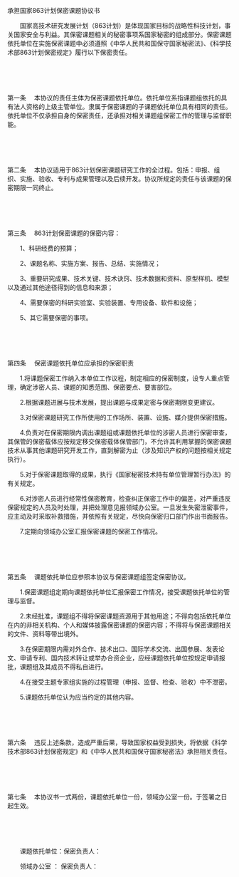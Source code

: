 



承担国家863计划保密课题协议书



 

　　国家高技术研究发展计划（863计划）是体现国家目标的战略性科技计划，事关国家安全与利益。其保密课题相关的秘密事项系国家秘密的组成部分。保密课题依托单位在实施保密课题中必须遵照《中华人民共和国保守国家秘密法》、《科学技术部863计划保密规定》履行以下保密责任。

　　

　　

第一条
　本协议的责任主体为保密课题依托单位。依托单位系指课题组依托的具有法人资格的上级主管单位。隶属于保密课题的子课题依托单位具有相同的责任。依托单位不仅承担自身的保密责任，还承担对相关课题组保密工作的管理与监督职能。

　　

　　

第二条
　本协议适用于863计划保密课题研究工作的全过程。包括：申报、组织、实施、验收、专利与成果管理以及后续开发。协议所规定的责任与该课题的保密期限一同终止。

　　

　　

第三条
　863计划保密课题的保密内容：

　　1、科研经费的预算；

　　2、课题名称、实施方案、报告、总结、实施情况；

　　3、重要研究成果、技术关键、技术诀窍、技术数据和资料、原型样机、模型以及通过其他途径得到的信息和来源；

　　4、需要保密的科研实验室、实验装置、专用设备、软件和设施；

　　5、其它需要保密的事项。

　　

　　

第四条
　保密课题依托单位应承担的保密职责

　　1.将课题保密工作纳入本单位工作议程，制定相应的保密制度，设专人重点管理，确定涉密人员、课题的知悉范围、保密要点、要害部位。

　　2.根据课题进展与技术发展，提出课题与成果定密与保密期限变更建议。

　　3.对保密课题研究工作所使用的工作场所、装置、设施、媒介提供保密措施。

　　4.负责对在保密期限内调出课题组或课题依托单位的涉密人员进行保密审查，其保管的保密载体应按规定移交保密载体保管部门，不允许其利用掌握的保密课题技术从事其他课题研究开发工作，直到解密为止（涉及知识产权的问题按相关规定执行）。

　　5.对于保密课题取得的成果，执行《国家秘密技术持有单位管理暂行办法》的有关规定。

　　6.对涉密人员进行经常性保密教育，检查纠正保密工作中的偏差，对严重违反保密规定的人员及时处理，并把处理意见报领域办公室。一旦发生失密泄密事件，应主动及时采取补救措施，并依照有关规定，尽快向保密归口部门作出书面报告。

　　7.定期向领域办公室汇报保密课题的保密工作情况。

　　

　　

第五条
　课题依托单位应参照本协议与保密课题组签定保密协议。

　　1.保密课题组定期向课题依托单位汇报保密工作情况，接受课题依托单位的管理与监督。

　　2.未经批准，课题组不得将保密课题资源用于其他用途；不得向包括依托单位在内的非相关机构、个人和媒体披露保密课题的保密内容；不得将与保密课题相关的文件、资料等带出境外。

　　3.在保密期限内需对外合作、技术出口、国际学术交流、出国参展、发表论文、申请专利、国内技术转让或举办合资企业，应经课题依托单位按规定申请报批，课题组及其成员不得私自进行。

　　4.在接受主题专家组实施的过程管理（申报、监督、检查、验收）中不泄密。

　　5.课题依托单位认为应当约定的其他内容。

　　

　　

第六条
　违反上述条款，造成严重后果，导致国家权益受到损失，将依据《科学技术部863计划保密规定》和《中华人民共和国保守国家秘密法》承担相关责任。

　　

　　

第七条
　本协议书一式两份，课题依托单位一份，领域办公室一份。于签署之日起生效。　　

　　

　　 

　　课题依托单位：保密负责人：

　　领域办公室 ： 保密负责人：